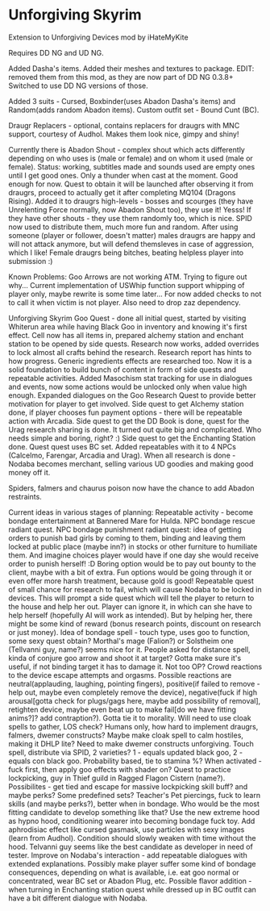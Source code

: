 # Unforgiving Skyrim
Extension to Unforgiving Devices mod by iHateMyKite

Requires DD NG and UD NG.

Added Dasha's items. Added their meshes and textures to package. EDIT: removed them from this mod, as they are now part of DD NG 0.3.8+ Switched to use DD NG versions of those.

Added 3 suits - Cursed, Boxbinder(uses Abadon Dasha's items) and Random(adds random Abadon items).
Custom outfit set - Bound Cunt (BC).

Draugr Replacers - optional, contains replacers for draugrs with MNC support, courtesy of Audhol. Makes them look nice, gimpy and shiny!

Currently there is Abadon Shout - complex shout which acts differently depending on who uses is (male or female) and on whom it used (male or female).
Status: working, subtitles made and sounds used are empty ones until I get good ones. Only a thunder when cast at the moment. Good enough for now.
Quest to obtain it will be launched after observing it from draugrs, proceed to actually get it after completing MQ104 (Dragons Rising).
Added it to draugrs high-levels - bosses and scourges (they have Unrelenting Force normally, now Abadon Shout too), they use it! Yesss! If they have other shouts - they use them randomly too, which is nice. SPID now used to distribute them, much more fun and random.
After using someone (player or follower, doesn't matter) males draugrs are happy and will not attack anymore, but will defend themsleves in case of aggression, which I like! Female draugrs being bitches, beating helpless player into submission :)

Known Problems:
Goo Arrows are not working ATM. Trying to figure out why...
Current implementation of USWhip function support whipping of player only, maybe rewrite is some time later... For now added checks to not to call it when victim is not player. Also need to drop zaz dependency.

Unforgiving Skyrim Goo Quest - done all initial quest, started by visiting Whiterun area while having Black Goo in inventory and knowing it's first effect. Cell now has all items in, prepared alchemy station and enchant station to be opened by side quests.
Research now works, added overrides to lock almost all crafts behind the research.
Research report has hints to how progress.
Generic ingredients effects are researched too.
Now it is a solid foundation to build bunch of content in form of side quests and repeatable activities.
Added Masochism stat tracking for use in dialogues and events, now some actions would be unlocked only when value high enough.
Expanded dialogues on the Goo Research Quest to provide better motivation for player to get involved.
Side quest to get Alchemy station done, if player chooses fun payment options - there will be repeatable action with Arcadia.
Side quest to get the DD Book is done, quest for the Urag research sharing is done. It turned out quite big and complicated. Who needs simple and boring, right? :)
Side quest to get the Enchanting Station done. Quest quest uses BC set. Added repeatables with it to 4 NPCs (Calcelmo, Farengar, Arcadia and Urag).
When all research is done - Nodaba becomes merchant, selling various UD goodies and making good money off it.

Spiders, falmers and chaurus poison now have the chance to add Abadon restraints.

Current ideas in various stages of planning:
Repeatable activity - become bondage entertainment at Bannered Mare  for Hulda.
NPC bondage rescue radiant quest. 
NPC bondage punishment radiant quest: idea of getting orders to punish bad girls by coming to them, binding and leaving them locked at public place (maybe inn?) in stocks or other furniture to humiliate them. And imagine choices player would have if one day she would receive order to punish herself! :D Boring option would be to pay out bounty to the client, maybe with a bit of extra. Fun options would be going through it or even offer more harsh treatment, because gold is good! 
Repeatable quest of small chance for research to fail, which will cause Nodaba to be locked in devices. This will prompt a side quest which will tell the player to return to the house and help her out. Player can ignore it, in which can she have to help herself (hopefully AI will work as intended). But by helping her, there might be some kind of reward (bonus research points, discount on research or just money).
Idea of bondage spell - touch type, uses goo to function, some sexy quest obtain? Morthal's mage (Falion?) or Solstheim one (Tellvanni guy, name?) seems nice for it.
People asked for distance spell, kinda of conjure goo arrow and shoot it at target? Gotta make sure it's useful, if not binding target it has to damage it. Not too OP?
Crowd reactions to the device escape attempts and orgasms. Possible reactions are neutral(applauding, laughing, pointing fingers), positive(if failed to remove - help out, maybe even completely remove the device), negative(fuck if high arousal[gotta check for plugs/gags here, maybe add possibility of removal], retighten device, maybe even beat up to make fail[do we have fitting anims?]? add contraption?). Gotta tie it to morality. Will need to use cloak spells to gather, LOS check? Humans only, how hard to implement draugrs, falmers, dwemer constructs? Maybe make cloak spell to calm hostiles, making it DHLP lite?
Need to make dwemer constructs unforgiving. Touch spell, distribute via SPID, 2 varieties? 1 - equals updated black goo, 2 - equals con black goo. Probability based, tie to stamina %? When activated - fuck first, then apply goo effects with shader on?
Quest to practice lockpicking, guy in Thief guild in Ragged Flagon Cistern (name?). Possibilites - get tied and escape for massive lockpicking skill buff? and maybe perks? Some predefined sets?
Teacher's Pet piercings, fuck to learn skills (and maybe perks?), better when in bondage. Who would be the most fitting candidate to develop something like that?
Use the new extreme hood as hypno hood, conditioning wearer into becoming bondage fuck toy. Add aphrodisiac effect like cursed gasmask, use particles with sexy images (learn from Audhol). Condition should slowly weaken with time without the hood. Telvanni guy seems like the best candidate as developer in need of tester.
Improve on Nodaba's interaction - add repeatable dialogues with extended explanations. Possibly make player suffer some kind of bondage consequences, depending on what is available, i.e. eat goo normal or concentrated, wear BC set or Abadon Plug, etc.
Possible flavor addition - when turning in Enchanting station quest while dressed up in BC outfit can have a bit different dialogue with Nodaba.